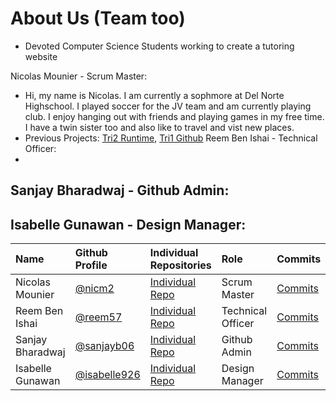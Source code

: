 # About Us (Team too)

- Devoted Computer Science Students working to create a tutoring website 

Nicolas Mounier - Scrum Master:
- Hi, my name is Nicolas. I am currently a sophmore at Del Norte Highschool. I played soccer for the JV team and am currently playing club. I enjoy hanging out with friends and playing games in my free time. I have a twin sister too and also like to travel and vist new places.
- Previous Projects: [Tri2 Runtime](www.delp.rocks), [Tri1 Github](https://github.com/JasonO12/JSPN-project) 
Reem Ben Ishai - Technical Officer:
-

Sanjay Bharadwaj - Github Admin:
-

Isabelle Gunawan - Design Manager:
-

Name | Github Profile | Individual Repositories | Role | Commits |
| :---- | :---- | :---- | :---- | :---- 
| Nicolas Mounier | [@nicm2](https://github.com/nicm2) | [Individual Repo](https://github.com/nicm2/nic_repo) | Scrum Master | [Commits]() |
| Reem Ben Ishai | [@reem57](https://github.com/Reem57) | [Individual Repo](https://github.com/Reem57/Trimester-3-CSP) | Technical Officer | [Commits]() |
| Sanjay Bharadwaj | [@sanjayb06](https://github.com/SanjayB06) | [Individual Repo](https://github.com/SanjayB06/csptri3) | Github Admin | [Commits]() |
| Isabelle Gunawan | [@isabelle926](https://github.com/isabelle926) | [Individual Repo](https://github.com/isabelle926/isabelle_csptri3_individual) | Design Manager | [Commits]() |

